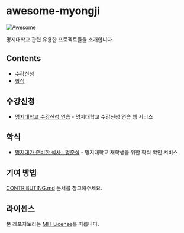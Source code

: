 # awesome-myongji
[![Awesome](https://awesome.re/badge.svg)](https://awesome.re)

명지대학교 관련 유용한 프로젝트들을 소개합니다.

## Contents

- [수강신청](#수강신청)
- [학식](#학식)

<!--
주석 하단부터 작성해주시면 됩니다.
아래의 포맷을 참고하여 작성 부탁드립니다. (필요한 경우, 소제목을 추가해주세요.)

## 프로젝트 관련 주제

- [프로젝트명](프로젝트링크) - 프로젝트 설명

ex.

## Awesome

- [awesome-myongji](https://github.com/jongwooo/awesome-myongji) - 명지대학교 관련 유용한 프로젝트들을 소개합니다
-->

## 수강신청

- [명지대학교 수강신청 연습](https://github.com/grayashh/sugang-practice) - 명지대학교 수강신청 연습 웹 서비스

## 학식

- [명지대가 준비한 식사 : 명준식](https://github.com/ConvergenceSwAce/22-F-SchoolMeal) - 명지대학교 재학생을 위한 학식 확인 서비스

## 기여 방법

[CONTRIBUTING.md](.github/CONTRIBUTING.md) 문서를 참고해주세요.

## 라이센스

본 레포지토리는 [MIT License](LICENSE)를 따릅니다.
